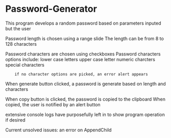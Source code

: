 # Password-Generator

This program develops a random password based on parameters inputed but the user

Password length is chosen using a range slide
    The length can be from 8 to 128 characters

Password characters are chosen using checkboxes
    Password characters options include:
        lower case letters
        upper case letter
        numeric charcters
        special characters

        if no character options are picked, an error alert appears

When generate button clicked, a password is generate based on length and characters

When copy button is clicked, the password is copied to the clipboard
    When copied, the user is notified by an alert button

extensive console logs have purposefully left in to show program operation if desired

Current unsolved issues:
an error on AppendChild

